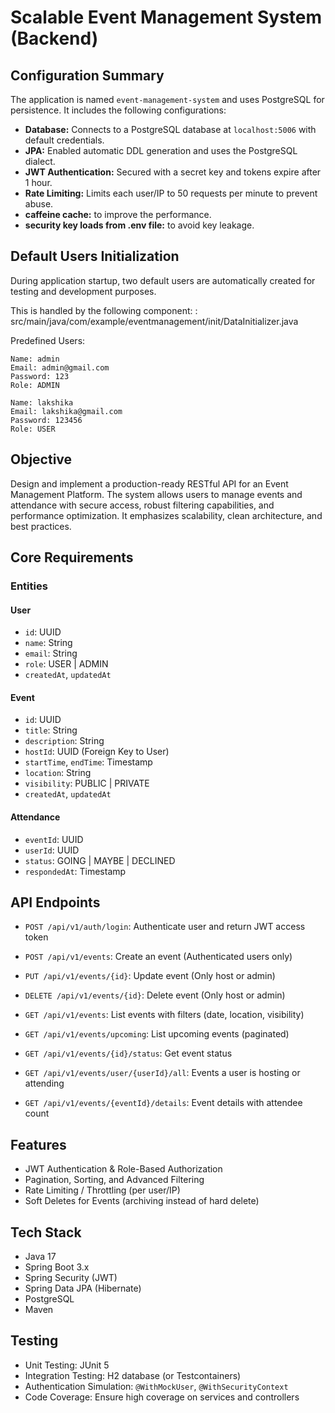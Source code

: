 # Scalable Event Management System (Backend)

## Configuration Summary

The application is named `event-management-system` and uses PostgreSQL for persistence. It includes the following configurations:

- **Database:** Connects to a PostgreSQL database at `localhost:5006` with default credentials.
- **JPA:** Enabled automatic DDL generation and uses the PostgreSQL dialect.
- **JWT Authentication:** Secured with a secret key and tokens expire after 1 hour.
- **Rate Limiting:** Limits each user/IP to 50 requests per minute to prevent abuse.
- **caffeine cache:** to improve the performance.
- **security key loads from .env file:** to avoid key leakage.

## Default Users Initialization
During application startup, two default users are automatically created for testing and development purposes.

This is handled by the following component:
: src/main/java/com/example/eventmanagement/init/DataInitializer.java

Predefined Users:

    Name: admin
    Email: admin@gmail.com
    Password: 123
    Role: ADMIN

    Name: lakshika
    Email: lakshika@gmail.com
    Password: 123456
    Role: USER

## Objective

Design and implement a production-ready RESTful API for an Event Management Platform. The system allows users to manage events and attendance with secure access, robust filtering capabilities, and performance optimization. It emphasizes scalability, clean architecture, and best practices.

## Core Requirements

### Entities

#### User
- `id`: UUID
- `name`: String
- `email`: String
- `role`: USER | ADMIN
- `createdAt`, `updatedAt`

#### Event
- `id`: UUID
- `title`: String
- `description`: String
- `hostId`: UUID (Foreign Key to User)
- `startTime`, `endTime`: Timestamp
- `location`: String
- `visibility`: PUBLIC | PRIVATE
- `createdAt`, `updatedAt`

#### Attendance
- `eventId`: UUID
- `userId`: UUID
- `status`: GOING | MAYBE | DECLINED
- `respondedAt`: Timestamp

## API Endpoints

* `POST /api/v1/auth/login`: Authenticate user and return JWT access token

* `POST /api/v1/events`: Create an event (Authenticated users only)
* `PUT /api/v1/events/{id}`: Update event (Only host or admin)
* `DELETE /api/v1/events/{id}`: Delete event (Only host or admin)
* `GET /api/v1/events`: List events with filters (date, location, visibility)
* `GET /api/v1/events/upcoming`: List upcoming events (paginated)
* `GET /api/v1/events/{id}/status`: Get event status
* `GET /api/v1/events/user/{userId}/all`: Events a user is hosting or attending
* `GET /api/v1/events/{eventId}/details`: Event details with attendee count

## Features

- JWT Authentication & Role-Based Authorization
- Pagination, Sorting, and Advanced Filtering
- Rate Limiting / Throttling (per user/IP)
- Soft Deletes for Events (archiving instead of hard delete)

## Tech Stack

- Java 17
- Spring Boot 3.x
- Spring Security (JWT)
- Spring Data JPA (Hibernate)
- PostgreSQL
- Maven

## Testing

- Unit Testing: JUnit 5
- Integration Testing: H2 database (or Testcontainers)
- Authentication Simulation: `@WithMockUser`, `@WithSecurityContext`
- Code Coverage: Ensure high coverage on services and controllers

